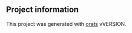 ## Project information

This project was generated with [orats](https://github.com/nickjj/orats) vVERSION.